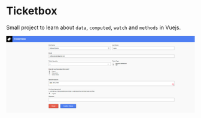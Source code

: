# Ticketbox

Small project to learn about `data`, `computed`, `watch` and `methods` in Vuejs.

![](./project.png)
